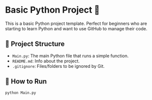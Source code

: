 # Basic Python Project 🐍

This is a basic Python project template. Perfect for beginners who are starting to learn Python and want to use GitHub to manage their code.

## 📂 Project Structure
- `Main.py`: The main Python file that runs a simple function.
- `README.md`: Info about the project.
- `.gitignore`: Files/folders to be ignored by Git.

## 🚀 How to Run
```bash
python Main.py

